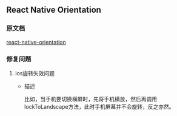 ## React Native Orientation

### 原文档
[react-native-orientation](./help.md)

### 修复问题

1. ios旋转失效问题
   - 描述

      比如，当手机要切换横屏时，先将手机横放，然后再调用lockToLandscape方法，此时手机屏幕并不会旋转，反之亦然。
